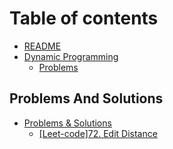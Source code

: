 # Table of contents

* [README](README.md)
* [Dynamic Programming](dp/dynamic-programming.md)
  * [Problems](dp/problems.md)

## Problems And Solutions

* [Problems & Solutions](problems-and-solutions/README.md)
  * [\[Leet-code\]72. Edit Distance](problems-and-solutions/leet-code-72/page-1.md)
